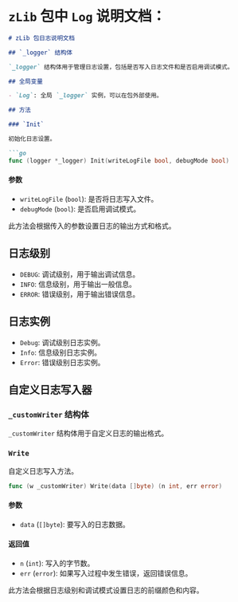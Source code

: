 # `zLib` 包中 `Log` 说明文档：

```markdown
# zLib 包日志说明文档

## `_logger` 结构体

`_logger` 结构体用于管理日志设置，包括是否写入日志文件和是否启用调试模式。

## 全局变量

- `Log`: 全局 `_logger` 实例，可以在包外部使用。

## 方法

### `Init`

初始化日志设置。

```go
func (logger *_logger) Init(writeLogFile bool, debugMode bool)
```

#### 参数

- `writeLogFile` (`bool`): 是否将日志写入文件。
- `debugMode` (`bool`): 是否启用调试模式。

此方法会根据传入的参数设置日志的输出方式和格式。

## 日志级别

- `DEBUG`: 调试级别，用于输出调试信息。
- `INFO`: 信息级别，用于输出一般信息。
- `ERROR`: 错误级别，用于输出错误信息。

## 日志实例

- `Debug`: 调试级别日志实例。
- `Info`: 信息级别日志实例。
- `Error`: 错误级别日志实例。

## 自定义日志写入器

### `_customWriter` 结构体

`_customWriter` 结构体用于自定义日志的输出格式。

### `Write`

自定义日志写入方法。

```go
func (w _customWriter) Write(data []byte) (n int, err error)
```

#### 参数

- `data` (`[]byte`): 要写入的日志数据。

#### 返回值

- `n` (`int`): 写入的字节数。
- `err` (`error`): 如果写入过程中发生错误，返回错误信息。

此方法会根据日志级别和调试模式设置日志的前缀颜色和内容。
